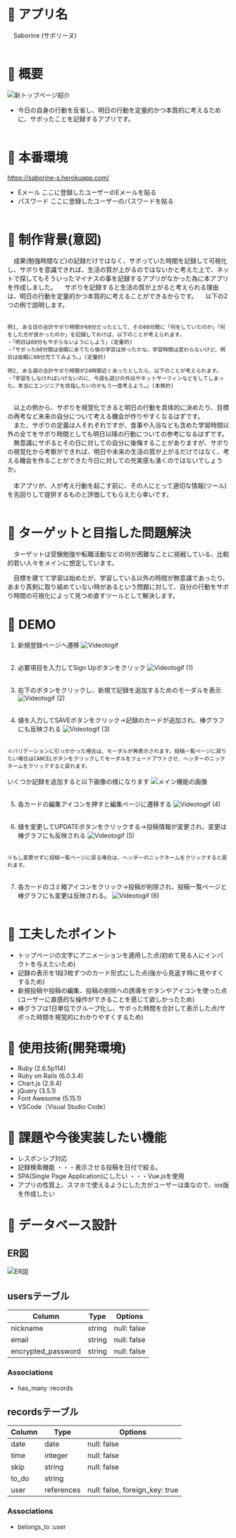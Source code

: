# :orange_book: アプリ名

　Saborine (サボリーヌ)
<br><br>

# :orange_book: 概要
![新トップページ紹介](https://user-images.githubusercontent.com/73570767/103475272-1fbdff80-4def-11eb-995f-a4efd4b1bd11.jpg)
<br>

- 今日の自身の行動を反省し、明日の行動を定量的かつ本質的に考えるために、サボったことを記録するアプリです。<br><br>

# :orange_book: 本番環境

https://saborine-s.herokuapp.com/

- Eメール ここに登録したユーザーのEメールを貼る<br>
- パスワード ここに登録したユーザーのパスワードを貼る<br><br>

# :orange_book: 制作背景(意図)
　成果(勉強時間など)の記録だけではなく、サボっていた時間を記録して可視化し、サボりを意識できれば、生活の質が上がるのではないかと考えた上で、ネットで探してもそういったマイナスの事を記録するアプリがなかった為に本アプリを作成しました。
　サボりを記録すると生活の質が上がると考えられる理由は、明日の行動を定量的かつ本質的に考えることができるからです。
　以下の2つの例で説明します。
<br><br>
```
例1, ある日の合計サボり時間が60分だったとして、その60分間に「何をしていたのか」「何をした方が良かったのか」を記録しておけば、以下のことが考えられます。
・「明日は60分もサボらないようにしよう」(定量的)
・「サボった60分間は仮眠にあてたら後の学習は捗ったかな。学習時間は変わらないけど、明日は仮眠に60分充ててみよう。」(定量的)
```

```
例2, ある週の合計サボり時間が24時間近くあったとしたら、以下のことが考えられます。
・「学習をしなければいけないのに、今週も遊びの外出やネットサーフィンなどをしてしまった。本当にエンジニアを目指したいのかもう一度考えよう…」(本質的)
```
<br>
　以上の例から、サボりを視覚化できると明日の行動を具体的に決めたり、目標の再考など未来の自分について考える機会が作りやすくなるはずです。<br>
　また、サボりの定義は人それぞれですが、食事や入浴なども含めた学習時間以外の全てをサボり時間としても明日以降の行動についての参考になるはずです。<br>
　無意識にサボるとその日に対しての自分に後悔することがありますが、サボりの視覚化から考察ができれば、明日や未来の生活の質が上がるだけではなく、考える機会を作ることができた今日に対しての充実感も湧くのではないでしょうか。<br>
<br>
　本アプリが、人が考え行動を起こす前に、その人にとって適切な情報(ツール)を先回りして提供するものと評価してもらえたら幸いです。<br><br>

# :orange_book: ターゲットと目指した問題解決
　ターゲットは受験勉強や転職活動などの何か困難なことに挑戦している、比較的若い人々をメインに想定しています。

　目標を建てて学習は始めたが、学習している以外の時間が無意識であったり、あまり真剣に取り組めていない時があるという問題に対して、自分の行動をサボり時間の可視化によって見つめ直すツールとして解決します。
<br>

# :orange_book: DEMO
1. 新規登録ページへ遷移
![Videotogif](https://user-images.githubusercontent.com/73570767/102961884-d638ff00-4528-11eb-941e-cff0a5e94e8b.gif)<br><br>

2. 必要項目を入力してSign Upボタンをクリック
![Videotogif (1)](https://user-images.githubusercontent.com/73570767/102962554-704d7700-452a-11eb-842c-360f3f0e85ee.gif)<br><br>

3. 右下のボタンをクリックし、新規で記録を追加するためのモーダルを表示
![Videotogif (2)](https://user-images.githubusercontent.com/73570767/102962946-421c6700-452b-11eb-8251-d404634814f6.gif)<br><br>

4. 値を入力してSAVEボタンをクリック→記録のカードが追加され、棒グラフにも反映される
![Videotogif (3)](https://user-images.githubusercontent.com/73570767/102963717-2ca83c80-452d-11eb-96f9-5fa48bd40754.gif)<br><br>

``※バリデーションに引っかかった場合は、モーダルが再表示されます。投稿一覧ページに戻りたい場合はCANCELボタンをクリックしてモーダルをフェードアウトさせ、ヘッダーのニックネームをクリックすると戻れます。``<br><br>
 いくつか記録を追加すると以下画像の様になります
![メイン機能の画像](https://user-images.githubusercontent.com/73570767/102845371-c5b55580-4450-11eb-9aee-03b44da8dea1.jpg)<br><br>

5. 各カードの編集アイコンを押すと編集ページに遷移する
![Videotogif (4)](https://user-images.githubusercontent.com/73570767/102964521-3af75800-452f-11eb-90cb-efb815163432.gif)<br><br>

6. 値を変更してUPDATEボタンをクリックする→投稿情報が変更され、変更は棒グラフにも反映される
![Videotogif (5)](https://user-images.githubusercontent.com/73570767/102965167-a857b880-4530-11eb-9088-bfc44baa3fcd.gif)<br><br>

``※もし変更せずに投稿一覧ページに戻る場合は、ヘッダーのニックネームをクリックすると戻れます。``<br><br>

7. 各カードのゴミ箱アイコンをクリック→投稿が削除され、投稿一覧ページと棒グラフにも変更は反映される。
![Videotogif (6)](https://user-images.githubusercontent.com/73570767/102965980-45ffb780-4532-11eb-9f00-c0e1df61e633.gif)<br><br>


# :orange_book: 工夫したポイント
- トップページの文字にアニメーションを適用した点(初めて見る人にインパクトを与えたいため)<br>
- 記録の表示を1段3枚ずつのカード形式にした点(後から見返す時に見やすくするため)<br>
- 新規投稿や投稿の編集、投稿の削除への誘導をボタンやアイコンを使った点(ユーザーに直感的な操作ができることを感じて欲しかったため)<br>
- 棒グラフは1日単位でグループ化し、サボった時間を合計して表示した点(サボった時間を視覚的にわかりやすくするため)<br>

# :orange_book: 使用技術(開発環境)
- Ruby (2.6.5p114)<br>
- Ruby on Rails (6.0.3.4)<br>
- Chart.js (2.9.4)<br>
- jQuery (3.5.1)<br>
- Font Awesome (5.15.1)<br>
- VSCode（Visual Studio Code）<br>

# :orange_book: 課題や今後実装したい機能
- レスポンシブ対応
- 記録検索機能 ・・・表示させる投稿を日付で絞る。
- SPA(Single Page Application)にしたい ・・・Vue.jsを使用
- アプリの性質上、スマホで使えるようにした方がユーザーは楽なので、ios版を作成したい

# :orange_book: データベース設計

## ER図
![ER図](https://user-images.githubusercontent.com/73570767/102887086-9840ca00-4499-11eb-95a5-741a70107d36.png)

## usersテーブル

| Column             | Type   | Options     |
| ------------------ | ------ | ----------- |
| nickname           | string | null: false |
| email              | string | null: false |
| encrypted_password | string | null: false |

### Associations

- has_many :records

## recordsテーブル

| Column | Type       | Options                        |
| ------ | ---------- | ------------------------------ |
| date   | date       | null: false                    |
| time   | integer    | null: false                    |
| skip   | string     | null: false                    |
| to_do  | string     |                                |
| user   | references | null: false, foreign_key: true |

### Associations

- belongs_to :user